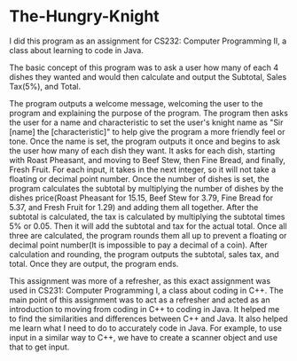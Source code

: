 # The-Hungry-Knight

I did this program as an assignment for CS232: Computer Programming II, a class about learning to code in Java.

The basic concept of this program was to ask a user how many of each 4 dishes they wanted and would then calculate and output the Subtotal, Sales Tax(5%), and Total.

The program outputs a welcome message, welcoming the user to the program and explaining the purpose of the program.
The program then asks the user for a name and characteristic to set the user's knight name as "Sir [name] the [characteristic]" to help give the program a more friendly feel or tone. Once the name is set, the program outputs it once and begins to ask the user how many of each dish they want. It asks for each dish, starting with Roast Pheasant, and moving to Beef Stew, then Fine Bread, and finally, Fresh Fruit. For each input, it takes in the next integer, so it will not take a floating or decimal point number. Once the number of dishes is set, the program calculates the subtotal by multiplying the number of dishes by the dishes price(Roast Pheasant for 15.15, Beef Stew for 3.79, Fine Bread for 5.37, and Fresh Fruit for 1.29) and adding them all together. After the subtotal is calculated, the tax is calculated by multiplying the subtotal times 5% or 0.05. Then it will add the subtotal and tax for the actual total. Once all three are calculated, the program rounds them all up to prevent a floating or decimal point number(It is impossible to pay a decimal of a coin). After calculation and rounding, the program outputs the subtotal, sales tax, and total. Once they are output, the program ends.

This assignment was more of a refresher, as this exact assignment was used in CS231: Computer Programming I, a class about coding in C++. The main point of this assignment was to act as a refresher and acted as an introduction to moving from coding in C++ to coding in Java. It helped me to find the similarities and differences between C++ and Java. It also helped me learn what I need to do to accurately code in Java. For example, to use input in a similar way to C++, we have to create a scanner object and use that to get input.
